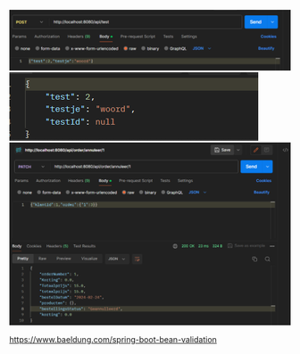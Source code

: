 ![img.png](img.png)
![img_2.png](img_2.png)
![img_3.png](img_3.png)

https://www.baeldung.com/spring-boot-bean-validation

